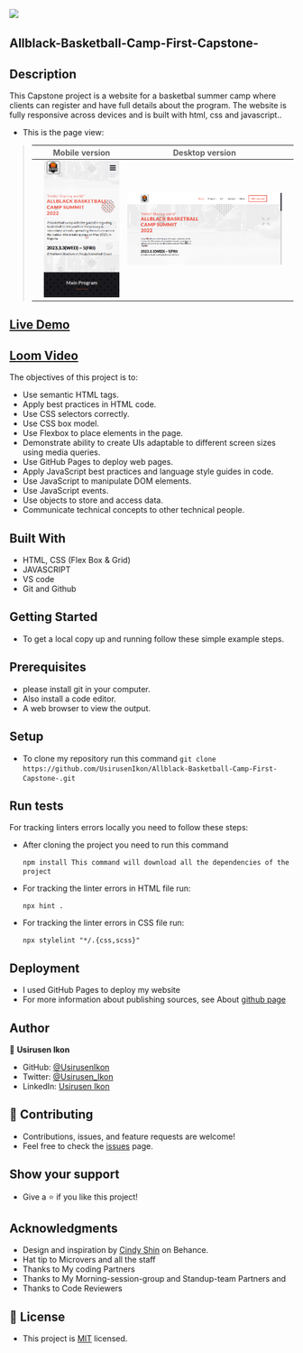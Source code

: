 ![](https://img.shields.io/badge/Microverse-blueviolet)

## Allblack-Basketball-Camp-First-Capstone-
  
## Description 
   This Capstone project is a website for a basketbal summer camp where clients can register and have
   full details about the program. The website is fully responsive across devices and
   is built with html, css and javascript..

   - This is the page view:
   
> |     | Mobile version                             | Desktop version                            |     |
> | --- | ------------------------------------------ | -------------------------------------------| --- |
> |     | ![screenshot](asset/mobile-shot.png)       | ![screenshot](asset/desktop-shot.png)|     |


## <a href="https://usirusenikon.github.io/Allblack-Basketball-Camp-First-Capstone-/">Live Demo</a>

## <a href="https://www.loom.com/share/8ead9492ecf443279b364db2ec357f26">Loom Video</a>

   The objectives of this project is to:

  - Use semantic HTML tags.
  - Apply best practices in HTML code.
  - Use CSS selectors correctly.
  - Use CSS box model.
  - Use Flexbox to place elements in the page.
  - Demonstrate ability to create UIs adaptable to different screen sizes using media queries.
  - Use GitHub Pages to deploy web pages.
  - Apply JavaScript best practices and language style guides in code.
  - Use JavaScript to manipulate DOM elements.
  - Use JavaScript events.
  - Use objects to store and access data.
  - Communicate technical concepts to other technical people.

## Built With
   - HTML, CSS (Flex Box & Grid)
   - JAVASCRIPT
   - VS code
   - Git and Github

## Getting Started
   - To get a local copy up and running follow these simple example steps.

## Prerequisites
   - please install git in your computer.
   - Also install a code editor.
   - A web browser to view the output.

## Setup
   - To clone my repository run this command `git clone https://github.com/UsirusenIkon/Allblack-Basketball-Camp-First-Capstone-.git`  

## Run tests
   For tracking linters errors locally you need to follow these steps:

   - After cloning the project you need to run this command

         npm install This command will download all the dependencies of the project

   - For tracking the linter errors in HTML file run:

         npx hint .

   - For tracking the linter errors in CSS file run:

         npx stylelint "*/.{css,scss}"

## Deployment
   - I used GitHub Pages to deploy my website
   - For more information about publishing sources, see About [github page](https://docs.github.com/en/pages/getting-started-with-github-pages/about-github-pages#publishing-sources-for-github-pages-sites)

## Author
   👤 **Usirusen Ikon**
   - GitHub: [@UsirusenIkon](https://github.com/UsirusenIkon)
   - Twitter: [@Usirusen_Ikon](https://twitter.com/Usirusen_Ikon)
   - LinkedIn: [Usirusen Ikon](https://www.linkedin.com/in/usirusen-ikon-775855174/)

## 🤝 Contributing
   - Contributions, issues, and feature requests are welcome!
   - Feel free to check the [issues](https://github.com/issues) page.

## Show your support
   - Give a ⭐️ if you like this project!

## Acknowledgments
   - Design and inspiration by [Cindy Shin](https://www.behance.net/gallery/29845175/CC-Global-Summit-2015) on Behance.
   - Hat tip to Microvers and all the staff
   - Thanks to My coding Partners
   - Thanks to My Morning-session-group and Standup-team Partners and
   - Thanks to Code Reviewers


## 📝 License
   - This project is [MIT](https://github.com/UsirusenIkon/Portfolio/blob/feature/LICENSE) licensed.
